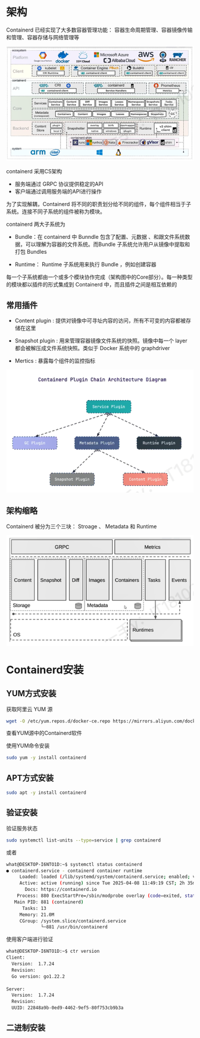 
# 架构



Containerd 已经实现了大多数容器管理功能： 容器生命周期管理、容器镜像传输和管理、容器存储与网络管理等


![alt text](image.png)


containerd 采用CS架构

- 服务端通过 GRPC 协议提供稳定的API
- 客户端通过调用服务端的API进行操作

为了实现解耦，Containerd 将不同的职责划分给不同的组件，每个组件相当于子系统。连接不同子系统的组件被称为模块。


containerd 两大子系统为
- Bundle：在 containerd 中 Bunndle 包含了配置、元数据 、和跟文件系统数据，可以理解为容器的文件系统。而Bundle 子系统允许用户从镜像中提取和打包 Bundles

- Runtime： Runtime 子系统用来执行 Bundle ，例如创建容器

每一个子系统都由一个或多个模块协作完成（架构图中的Core部分）。每一种类型的模块都以插件的形式集成到 Containerd 中，而且插件之间是相互依赖的


## 常用插件

- Content plugin : 提供对镜像中可寻址内容的访问，所有不可变的内容都被存储在这里
- Snapshot plugin : 用来管理容器镜像文件系统的快照。镜像中每一个 layer 都会被解压成文件系统快照。类似于 Docker 系统中的 graphdriver

- Mertics : 暴露每个组件的监控指标

![alt text](image-1.png)


## 架构缩略

Containerd 被分为三个三块： Stroage 、 Metadata 和 Runtime

![alt text](image-2.png)

# Containerd安装


## YUM方式安装

获取阿里云 YUM 源
```bash
wget -O /etc/yum.repos.d/docker-ce.repo https://mirrors.aliyun.com/docker-ce/linux/centos/docker-ce.repo
```


查看YUM源中的Containerd软件


使用YUM命令安装
```bash
sudo yum -y install containerd
```



## APT方式安装

```bash
sudo apt -y install containerd
```

## 验证安装

验证服务状态
```bash
sudo systemctl list-units --type=service | grep containerd  
```
或者
```bash
what@DESKTOP-I6NTO1D:~$ systemctl status containerd
● containerd.service - containerd container runtime
     Loaded: loaded (/lib/systemd/system/containerd.service; enabled; vendor preset: enable>
     Active: active (running) since Tue 2025-04-08 11:49:19 CST; 2h 35min ago
       Docs: https://containerd.io
    Process: 880 ExecStartPre=/sbin/modprobe overlay (code=exited, status=0/SUCCESS)
   Main PID: 881 (containerd)
      Tasks: 13
     Memory: 21.0M
     CGroup: /system.slice/containerd.service
             └─881 /usr/bin/containerd
```

使用客户端进行验证
```bash
what@DESKTOP-I6NTO1D:~$ ctr version
Client:
  Version:  1.7.24
  Revision:
  Go version: go1.22.2

Server:
  Version:  1.7.24
  Revision:
  UUID: 22848a9b-0ed9-4462-9ef5-80f753cb9b3a
```

## 二进制安装


